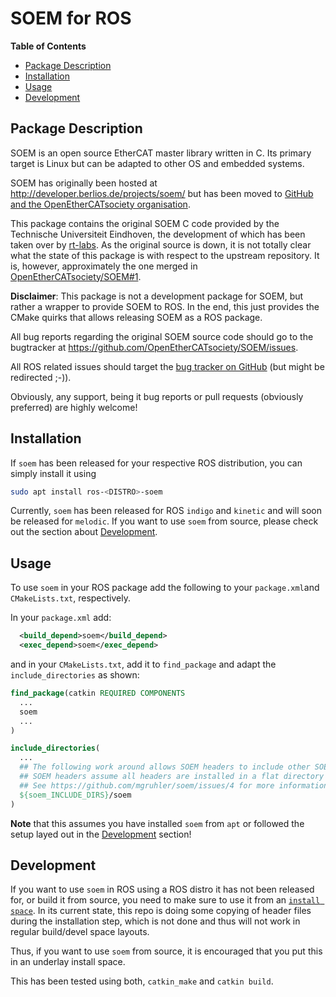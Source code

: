# SOEM for ROS

**Table of Contents**

- [Package Description](#Package-Description)
- [Installation](#Installation)
- [Usage](#Usage)
- [Development](#Development)

## Package Description

SOEM is an open source EtherCAT master library written in C.
Its primary target is Linux but can be adapted to other OS and embedded systems.

SOEM has originally been hosted at http://developer.berlios.de/projects/soem/
but has been moved to [GitHub and the OpenEtherCATsociety organisation](
https://github.com/OpenEtherCATsociety/SOEM).

This package contains the original SOEM C code provided by the Technische Universiteit Eindhoven,
the development of which has been taken over by [rt-labs](https://rt-labs.com/).
As the original source is down, it is not totally clear what the state of this package is with respect
to the upstream repository.
It is, however, approximately the one merged in [OpenEtherCATsociety/SOEM#1](
https://github.com/OpenEtherCATsociety/SOEM/pull/1).

**Disclaimer**:
This package is not a development package for SOEM, but rather a wrapper to provide SOEM to ROS.
In the end, this just provides the CMake quirks that allows releasing SOEM as a ROS package.

All bug reports regarding the original SOEM source code should go to the bugtracker at
https://github.com/OpenEtherCATsociety/SOEM/issues.

All ROS related issues should target the [bug tracker on GitHub](https://github.com/mgruhler/soem/issues)
(but might be redirected ;-)).

Obviously, any support, being it bug reports or pull requests (obviously preferred) are highly welcome!

## Installation

If `soem` has been released for your respective ROS distribution, you can simply install it using

```bash
sudo apt install ros-<DISTRO>-soem
```

Currently, `soem` has been released for ROS `indigo` and `kinetic` and will soon be released for `melodic`.
If you want to use `soem` from source, please check out the section about [Development](#Development).

## Usage

To use `soem` in your ROS package add the following to your `package.xml`and `CMakeLists.txt`, respectively.

In your `package.xml` add:

```xml
  <build_depend>soem</build_depend>
  <exec_depend>soem</exec_depend>
```

and in your `CMakeLists.txt`, add it to `find_package` and adapt the `include_directories` as shown:

```CMake
find_package(catkin REQUIRED COMPONENTS
  ...
  soem
  ...
)

include_directories(
  ...
  ## The following work around allows SOEM headers to include other SOEM headers.
  ## SOEM headers assume all headers are installed in a flat directory structure
  ## See https://github.com/mgruhler/soem/issues/4 for more information.
  ${soem_INCLUDE_DIRS}/soem
)
```
**Note** that this assumes you have installed `soem` from `apt` or followed the setup layed out in the [Development](#Development) section!

## Development

If you want to use `soem` in ROS using a ROS distro it has not been released for, or build it from source,
you need to make sure to use it from an [`install space`](http://wiki.ros.org/catkin/workspaces#Install_Space).
In its current state, this repo is doing some copying of header files during the installation step, which is not done
and thus will not work in regular build/devel space layouts.

Thus, if you want to use `soem` from source, it is encouraged that you put this in an underlay install space.

This has been tested using both, `catkin_make` and `catkin build`.
